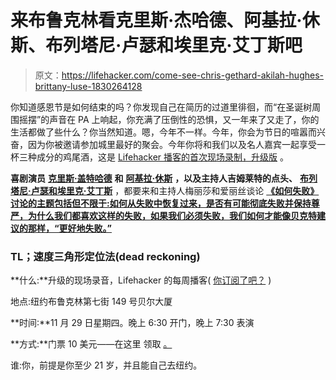 # 来布鲁克林看克里斯·杰哈德、阿基拉·休斯、布列塔尼·卢瑟和埃里克·艾丁斯吧

> 原文：<https://lifehacker.com/come-see-chris-gethard-akilah-hughes-brittany-luse-1830264128>

你知道感恩节是如何结束的吗？你发现自己在简历的过道里徘徊，而“在圣诞树周围摇摆”的声音在 PA 上响起，你充满了压倒性的恐惧，又一年来了又走了，你的生活都做了些什么？你当然知道。嗯，今年不一样。今年，你会为节日的喧嚣而兴奋，因为你被邀请参加城里最好的聚会。今年你将和我们以及名人嘉宾一起享受一杯三种成分的鸡尾酒，这是 [Lifehacker 播客的首次现场录制，升级版](http://lifehacker.com/theshow) 。



**喜剧演员** [**克里斯·盖特哈德**](https://chrisgeth.com/) **和** [**阿基拉·休斯**](http://itsakilahobviously.com/) **，以及主持人吉姆莱特的点头、** [**布列塔尼·卢瑟和埃里克·艾丁斯**](https://lifehacker.com/were-the-nod-co-hosts-brittany-and-eric-and-this-is-ho-1827396339) ，都要来和主持人梅丽莎和爱丽丝谈论 [**《如何失败》讨论的主题包括但不限于:如何从失败中恢复过来，是否有可能彻底失败并保持尊严，为什么我们都喜欢这样的失败，如果我们必须失败，我们如何才能像贝克特建议的那样，“更好地失败。”**](https://lifehacker.com/tag/3-ingredient-happy-hour)

### TL；速度三角形定位法(dead reckoning)

**什么:**升级的现场录音，Lifehacker 的每周播客( [你订阅了吧？](https://itunes.apple.com/us/podcast/the-upgrade-by-lifehacker/id508117781?mt=2) )

地点:纽约布鲁克林第七街 149 号贝尔大厦

**时间:**11 月 29 日星期四。晚上 6:30 开门，晚上 7:30 表演

**方式:**门票 10 美元——在这里 领取 [。](https://www.thebellhouseny.com/event/1787334-how-fail-upgrade-live-brooklyn)

谁:你，前提是你至少 21 岁，并且能自己去纽约。